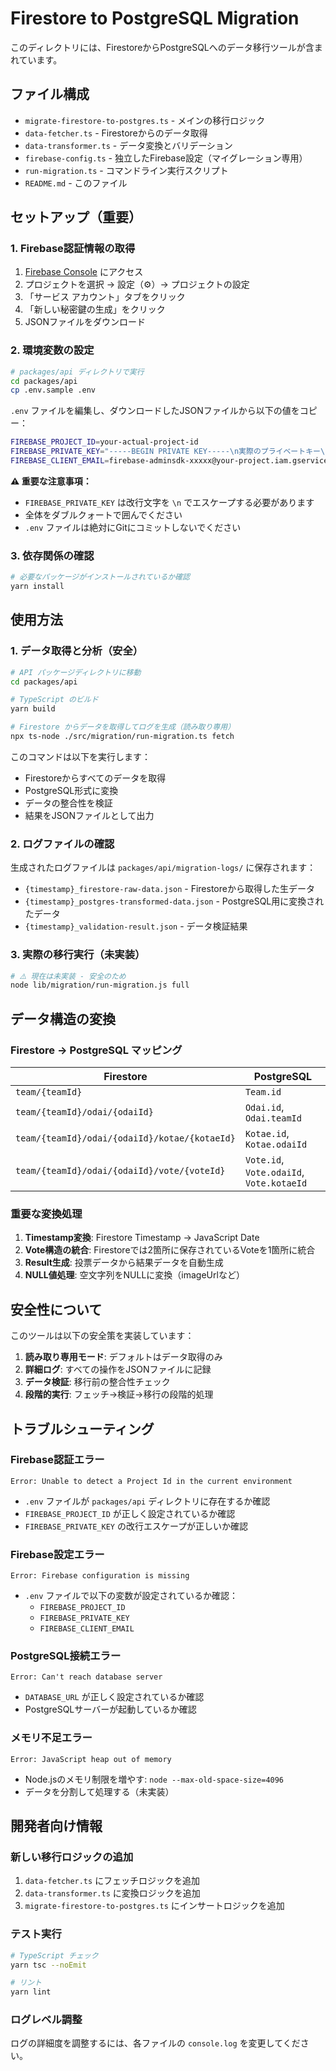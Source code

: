 # Firestore to PostgreSQL Migration

このディレクトリには、FirestoreからPostgreSQLへのデータ移行ツールが含まれています。

## ファイル構成

- `migrate-firestore-to-postgres.ts` - メインの移行ロジック
- `data-fetcher.ts` - Firestoreからのデータ取得
- `data-transformer.ts` - データ変換とバリデーション
- `firebase-config.ts` - 独立したFirebase設定（マイグレーション専用）
- `run-migration.ts` - コマンドライン実行スクリプト
- `README.md` - このファイル

## セットアップ（重要）

### 1. Firebase認証情報の取得

1. [Firebase Console](https://console.firebase.google.com/) にアクセス
2. プロジェクトを選択 → 設定（⚙️）→ プロジェクトの設定
3. 「サービス アカウント」タブをクリック
4. 「新しい秘密鍵の生成」をクリック
5. JSONファイルをダウンロード

### 2. 環境変数の設定

```bash
# packages/api ディレクトリで実行
cd packages/api
cp .env.sample .env
```

`.env` ファイルを編集し、ダウンロードしたJSONファイルから以下の値をコピー：

```bash
FIREBASE_PROJECT_ID=your-actual-project-id
FIREBASE_PRIVATE_KEY="-----BEGIN PRIVATE KEY-----\n実際のプライベートキー\n-----END PRIVATE KEY-----\n"
FIREBASE_CLIENT_EMAIL=firebase-adminsdk-xxxxx@your-project.iam.gserviceaccount.com
```

**⚠️ 重要な注意事項：**
- `FIREBASE_PRIVATE_KEY` は改行文字を `\n` でエスケープする必要があります
- 全体をダブルクォートで囲んでください
- `.env` ファイルは絶対にGitにコミットしないでください

### 3. 依存関係の確認

```bash
# 必要なパッケージがインストールされているか確認
yarn install
```

## 使用方法

### 1. データ取得と分析（安全）

```bash
# API パッケージディレクトリに移動
cd packages/api

# TypeScript のビルド
yarn build

# Firestore からデータを取得してログを生成（読み取り専用）
npx ts-node ./src/migration/run-migration.ts fetch
```

このコマンドは以下を実行します：
- Firestoreからすべてのデータを取得
- PostgreSQL形式に変換
- データの整合性を検証
- 結果をJSONファイルとして出力

### 2. ログファイルの確認

生成されたログファイルは `packages/api/migration-logs/` に保存されます：

- `{timestamp}_firestore-raw-data.json` - Firestoreから取得した生データ
- `{timestamp}_postgres-transformed-data.json` - PostgreSQL用に変換されたデータ
- `{timestamp}_validation-result.json` - データ検証結果

### 3. 実際の移行実行（未実装）

```bash
# ⚠️ 現在は未実装 - 安全のため
node lib/migration/run-migration.js full
```

## データ構造の変換

### Firestore → PostgreSQL マッピング

| Firestore | PostgreSQL |
|-----------|------------|
| `team/{teamId}` | `Team.id` |
| `team/{teamId}/odai/{odaiId}` | `Odai.id`, `Odai.teamId` |
| `team/{teamId}/odai/{odaiId}/kotae/{kotaeId}` | `Kotae.id`, `Kotae.odaiId` |
| `team/{teamId}/odai/{odaiId}/vote/{voteId}` | `Vote.id`, `Vote.odaiId`, `Vote.kotaeId` |

### 重要な変換処理

1. **Timestamp変換**: Firestore Timestamp → JavaScript Date
2. **Vote構造の統合**: Firestoreでは2箇所に保存されているVoteを1箇所に統合
3. **Result生成**: 投票データから結果データを自動生成
4. **NULL値処理**: 空文字列をNULLに変換（imageUrlなど）

## 安全性について

このツールは以下の安全策を実装しています：

1. **読み取り専用モード**: デフォルトはデータ取得のみ
2. **詳細ログ**: すべての操作をJSONファイルに記録
3. **データ検証**: 移行前の整合性チェック
4. **段階的実行**: フェッチ→検証→移行の段階的処理

## トラブルシューティング

### Firebase認証エラー
```
Error: Unable to detect a Project Id in the current environment
```
- `.env` ファイルが `packages/api` ディレクトリに存在するか確認
- `FIREBASE_PROJECT_ID` が正しく設定されているか確認
- `FIREBASE_PRIVATE_KEY` の改行エスケープが正しいか確認

### Firebase設定エラー
```
Error: Firebase configuration is missing
```
- `.env` ファイルで以下の変数が設定されているか確認：
  - `FIREBASE_PROJECT_ID`
  - `FIREBASE_PRIVATE_KEY`
  - `FIREBASE_CLIENT_EMAIL`

### PostgreSQL接続エラー
```
Error: Can't reach database server
```
- `DATABASE_URL` が正しく設定されているか確認
- PostgreSQLサーバーが起動しているか確認

### メモリ不足エラー
```
Error: JavaScript heap out of memory
```
- Node.jsのメモリ制限を増やす: `node --max-old-space-size=4096`
- データを分割して処理する（未実装）

## 開発者向け情報

### 新しい移行ロジックの追加

1. `data-fetcher.ts` にフェッチロジックを追加
2. `data-transformer.ts` に変換ロジックを追加
3. `migrate-firestore-to-postgres.ts` にインサートロジックを追加

### テスト実行

```bash
# TypeScript チェック
yarn tsc --noEmit

# リント
yarn lint
```

### ログレベル調整

ログの詳細度を調整するには、各ファイルの `console.log` を変更してください。